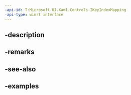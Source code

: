 ```yaml
---
-api-id: T:Microsoft.UI.Xaml.Controls.IKeyIndexMapping
-api-type: winrt interface
---
```


## -description

## -remarks

## -see-also

## -examples

